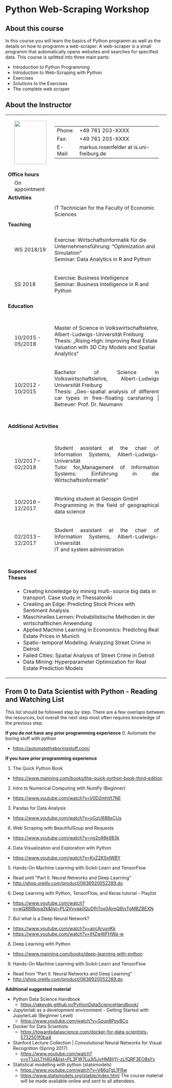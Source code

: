 # Python Web-Scraping Workshop

## About this course
In this course you will learn the basics of Python programm as well as the details on how to programm a web-scraper. A web-scraper is a small programm that automatically opens websites and searches for specified data. This course is splitted into three main parts:
- Introduction to Python Programming
- Introduction to Web-Scraping with Python
- Exercises
- Solutions to the Exercises
- The complete web scraper

## About the Instructor
<table class="table6">
<tbody>
<tr>
<td>
<p>&nbsp;</p>
</td>
<td>
<p><img class="image-inline" src="https://www.is.uni-freiburg.de/mitarbeiter/data/Markus-Rosenfelder.jpg" width="100" height="135"></p>
</td>
<td>
<table class="table7">
<tbody>
<tr>
<td>Phone:</td>
<td><span>+49 761 203-XXXX&nbsp;</span></td>
</tr>
<tr>
<td>Fax:</td>
<td><span>+49 761 203-XXXX&nbsp;</span></td>
</tr>
<tr>
<td>E-Mail:</td>
<td>markus.rosenfelder at is.uni-freiburg.de</td>
</tr>
</tbody>
</table>
</td>
</tr>
<tr>
<td colspan="2"><strong>Office hours</strong></td>
<td></td>
</tr>
<tr>
<td></td>
<td>On appointment</td>
<td></td>
</tr>
<tr>
<td colspan="2"><strong>Activities</strong></td>
<td></td>
</tr>
<tr>
<td></td>
<td></td>
<td></td>
</tr>
<tr>
<td></td>
<td></td>
<td>IT Technician for the Faculty of Economic Sciences</td>
</tr>
<tr>
<td></td>
<td></td>
<td></td>
</tr>
<tr>
<td colspan="2"><strong>Teaching</strong></td>
<td></td>
<td></td>
</tr>
<tr>
<td style="text-align: justify; "></td>
<td></td>
<td></td>
</tr>
<tr>
<td style="text-align: justify; "></td>
<td><span>WS 2018/19</span></td>
<td>
<p>Exercise: Wirtschaftsinformatik für die Unternehmensführung: “Optimization and Simulation”<br>Seminar: Data Analytics in R and Python</p>
</td>
</tr>
<tr>
<td style="text-align: justify; "></td>
<td><span>SS 2018</span></td>
<td>
<p>Exercise: Business Intelligence<br>Seminar: Business Intelligence in R and Python</p>
</td>
</tr>
<tr>
<td style="text-align: justify; "></td>
<td><span></span></td>
<td></td>
</tr>
<tr>
<td colspan="2"><strong><span>Education</span></strong></td>
<td>&nbsp;</td>
</tr>
<tr>
<td>&nbsp;</td>
<td>&nbsp;</td>
<td>&nbsp;</td>
</tr>
<tr>
<td></td>
<td><span>10/2015&nbsp;</span><span>- 05/2018</span></td>
<td>
<p>Master of Science in Volkswirtschaftslehre, Albert-Ludwigs-Universität Freiburg<br>Thesis: „Rising High: Improving Real Estate Valuation with 3D City Models and Spatial Analytics“</p>
</td>
</tr>
<tr>
<td>&nbsp;</td>
<td><span>10/2012 - 10/2015</span></td>
<td style="text-align: justify; ">
<p>Bachelor of Science in Volkswirtschaftslehre, Albert-Ludwigs Universität Freiburg<br>Thesis: „Geo-spatial analysis of different car types in free-floating carsharing | Betreuer: Prof. Dr. Neumann</p>
</td>
</tr>
<tr>
<td>&nbsp;</td>
<td>&nbsp;</td>
<td>&nbsp;</td>
</tr>
<tr>
<td colspan="3"><strong>Additional Activities</strong></td>
</tr>
<tr>
<td>&nbsp;</td>
<td>&nbsp;</td>
<td>&nbsp;</td>
</tr>
<tr>
<td></td>
<td>
<p><span>10/2017 – 02/2018</span></p>
</td>
<td style="text-align: justify; ">
<p>Student assistant at the chair of Information Systems, Albert-Ludwigs-Universität<br>Tutor for„Management of Information Systems: Einführung in die Wirtschaftsinformatik“</p>
</td>
</tr>
<tr>
<td></td>
<td>
<p><span><span>10/2016 – 12/2017</span></span></p>
</td>
<td>
<p style="text-align: justify; ">Working student at Geospin GmbH<br>Programming in the field of geographical data science&nbsp;</p>
</td>
</tr>
<tr>
<td>&nbsp;</td>
<td><span>02/2013 – 12/2017</span></td>
<td>
<p style="text-align: justify; "><span>Student assistant at the chair of Information Systems</span>, Albert-Ludwigs-Universität <br>IT and system administration</p>
</td>
</tr>
<tr>
<td style="text-align: justify; ">&nbsp;</td>
<td>&nbsp;</td>
<td>&nbsp;</td>
</tr>
<tr>
<td colspan="2"><strong>Supervised Theses</strong></td>
<td></td>
</tr>
<tr>
<td style="text-align: justify; ">&nbsp;</td>
<td colspan="2">
<ul>
<li>Creating knowledge by mining multi-source big data in transport.&nbsp;Case study in Thessaloniki&nbsp;</li>
<li>Creating an Edge: Predicting Stock Prices with Sentiment Analysis</li>
<li>Maschinelles Lernen: Probabilistische Methoden in der wirtschaftlichen Anwendung</li>
<li>Applied Machine Learning in Economics: Predicting Real Estate Prices in Munich</li>
<li>Spatio-temporal Modeling: Analyzing Street Crime in Detroit</li>
<li>Failed Cities: Spatial Analysis of Street Crime in Detroit</li>
<li>Data Mining: Hyperparameter Optimization for Real Estate Prediction Models</li>
</ul>
</td>
</tr>
</tbody>
</table>


## From 0 to Data Scientist with Python - Reading and Watching List
This list should be followed step by step. There are a few overlaps between the resources, but overall the next step most often requires knowledge of the previous step.

**If you do not have any prior programming experience**
0. Automate the boring stuff with python
  * https://automatetheboringstuff.com/

**If you have prior programming experience**
1. The Quick Python Book
  * https://www.manning.com/books/the-quick-python-book-third-edition
2. Intro to Numerical Computing with NumPy (Beginner)
  * https://www.youtube.com/watch?v=V0D2mhVt7NE
3. Pandas for Data Analysis
  * https://www.youtube.com/watch?v=oGzU688xCUs
6. Web Scraping with BeautifulSoup and Requests
  * https://www.youtube.com/watch?v=ng2o98k983k
4. Data Visualization and Exploration with Python
  * https://www.youtube.com/watch?v=KvZ2KSxlWBY
5. Hands-On Machine Learning with Scikit-Learn and TensorFlow
  * Read until "Part II. Neural Networks and Deep Learning"
  * http://shop.oreilly.com/product/0636920052289.do
6. Deep Learning with Python, TensorFlow, and Keras tutorial - Playlist
  * https://www.youtube.com/watch?v=wQ8BIBpya2k&list=PLQVvvaa0QuDfhTox0AjmQ6tvTgMBZBEXN
7. But what is a Deep Neural Network?
  * https://www.youtube.com/watch?v=aircAruvnKk
  * https://www.youtube.com/watch?v=IHZwWFHWa-w
8. Deep Learning with Python
  * https://www.manning.com/books/deep-learning-with-python
9. Hands-On Machine Learning with Scikit-Learn and TensorFlow
  * Read from "Part II. Neural Networks and Deep Learning"
  * http://shop.oreilly.com/product/0636920052289.do
  
**Additional suggested material**
* Python Data Science Handbook
  * https://jakevdp.github.io/PythonDataScienceHandbook/
* Jupyterlab as a development environment - Getting Started with JupyterLab (Beginner Level)
  * https://www.youtube.com/watch?v=Gzun8PpyBCo
* Docker for Data Scientists
  * https://towardsdatascience.com/docker-for-data-scientists-5732501f0ba4
* Stanford Lecture Collection | Convolutional Neural Networks for Visual Recognition (Spring 2017) 
  * https://www.youtube.com/watch?v=vT1JzLTH4G4&list=PL3FW7Lu3i5JvHM8ljYj-zLfQRF3EO8sYv
* Statistical modelling with python (statsmodels)
  * https://www.youtube.com/watch?v=V86gTgL1FRw
  * https://www.statsmodels.org/stable/index.html
The course material will be made available online and sent to all attendees.
